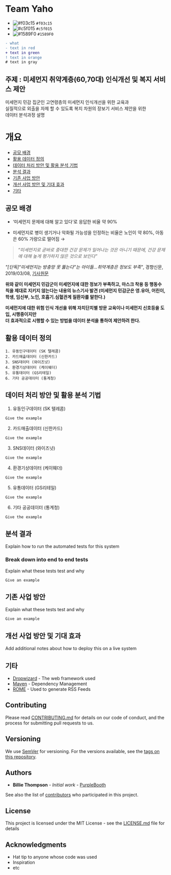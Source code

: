 # Team Yaho  
 
  
- ![#f03c15](https://placehold.it/15/f03c15/000000?text=+) `#f03c15`
- ![#c5f015](https://placehold.it/15/c5f015/000000?text=+) `#c5f015`
- ![#1589F0](https://placehold.it/15/1589F0/000000?text=+) `#1589F0`

```diff
- what
- text in red
+ text in green
! text in orange
# text in gray
```
## 주제 : 미세먼지 취약계층(60,70대) 인식개선 및 복지 서비스 제안 
미세먼지 민감 집군인 고연령층의 미세먼지 인식개선을 위한 교육과  
실질적으로 외출을 자제 할 수 있도록 복지 차원의 장보기 서비스 제안을 위한  
데이터 분석과정 설명  
  
# 개요
* [공모 배경](#공모-배경)
* [활용 데이터 정의](#활용-데이터-정의)
* [데이터 처리 방안 및 활용 분석 기법](#데이터-처리-방안-및-활용-분석-기법)
* [분석 결과](#분석-결과)
* [기존 사업 방안](#기존-사업-방안)
* [개선 사업 방안 및 기대 효과](#개선-사업-방안-및-기대-효과)
* [기타](#기타)

## 공모 배경
- ‘미세먼지 문제에 대해 알고 있다’로 응답한 비율 약 90%

- 미세먼지로 병이 생기거나 악화될 가능성을 인정하는 비율은 노인이 약 80%, 아동은 60% 가량으로 떨어짐 &rightarrow;  
> *“미세먼지로 곧바로 중대한 건강 문제가 일어나는 것은 아니기 때문에, 건강 문제에 대해 높게 평가하지 않은 것으로 보인다”*  
  
*"[단독]“미세먼지는 방충망 못 뚫는다”는 아이들…취약계층은 정보도 부족"*,  경향신문,  2019/03/08, [기사원문](https://www.msn.com/ko-kr/news/national/%EB%8B%A8%EB%8F%85%E2%80%9C%EB%AF%B8%EC%84%B8%EB%A8%BC%EC%A7%80%EB%8A%94-%EB%B0%A9%EC%B6%A9%EB%A7%9D-%EB%AA%BB-%EB%9A%AB%EB%8A%94%EB%8B%A4%E2%80%9D%EB%8A%94-%EC%95%84%EC%9D%B4%EB%93%A4%E2%80%A6%EC%B7%A8%EC%95%BD%EA%B3%84%EC%B8%B5%EC%9D%80-%EC%A0%95%EB%B3%B4%EB%8F%84-%EB%B6%80%EC%A1%B1/ar-BBUvxkA#page=2)
  
**위와 같이 미세먼지 민감군이 미세먼지에 대한 정보가 부족하고, 마스크 착용 등 행동수칙을 제대로 지키지 않는다는 내용의 뉴스기사 발견 
(미세먼지 민감군은 영.유아, 어린이, 학생, 임신부, 노인, 호흡기.심혈관계 질환자를 말한다.)**  
  
**미세먼지에 대한 위험 인식 개선을 위해 자치단치별 방문 교육이나 미세먼지 신호등을 도입, 시행중이지만   
더 효과적으로 시행할 수 있는 방법을 데이터 분석을 통하여 제안하려 한다.**  
  
  
## 활용 데이터 정의

```
1. 유동인구데이터 (SK 텔레콤)
2. 카드매출데이터 (신한카드)
3. SNS데이터 (와이즈넛)
4. 환경기상데이터 (케이웨더)
5. 유통데이터 (GS리테일)
6. 기타 공공데이터 (통계청)
```

## 데이터 처리 방안 및 활용 분석 기법

1. 유동인구데이터 (SK 텔레콤)

```
Give the example
```
2. 카드매출데이터 (신한카드)

```
Give the example
```
3. SNS데이터 (와이즈넛)

```
Give the example
```
4. 환경기상데이터 (케이웨더)

```
Give the example
```
5. 유통데이터 (GS리테일)

```
Give the example
```
6. 기타 공공데이터 (통계청)

```
Give the example
```
  
  
## 분석 결과
Explain how to run the automated tests for this system

### Break down into end to end tests

Explain what these tests test and why

```
Give an example
```

## 기존 사업 방안
Explain what these tests test and why

```
Give an example
```

## 개선 사업 방안 및 기대 효과

Add additional notes about how to deploy this on a live system

## 기타

* [Dropwizard](http://www.dropwizard.io/1.0.2/docs/) - The web framework used
* [Maven](https://maven.apache.org/) - Dependency Management
* [ROME](https://rometools.github.io/rome/) - Used to generate RSS Feeds

## Contributing

Please read [CONTRIBUTING.md](https://gist.github.com/PurpleBooth/b24679402957c63ec426) for details on our code of conduct, and the process for submitting pull requests to us.

## Versioning

We use [SemVer](http://semver.org/) for versioning. For the versions available, see the [tags on this repository](https://github.com/your/project/tags). 

## Authors

* **Billie Thompson** - *Initial work* - [PurpleBooth](https://github.com/PurpleBooth)

See also the list of [contributors](https://github.com/your/project/contributors) who participated in this project.

## License

This project is licensed under the MIT License - see the [LICENSE.md](LICENSE.md) file for details

## Acknowledgments

* Hat tip to anyone whose code was used
* Inspiration
* etc
